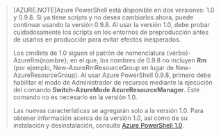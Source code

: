 > [AZURE.NOTE]Azure PowerShell está disponible en dos versiones: 1.0 y 0.9.8. Si ya tiene scripts y no desea cambiarlos ahora, puede continuar usando la versión 0.9.8. Al usar la versión 1.0, debe probar cuidadosamente los scripts en los entornos de preproducción antes de usarlos en producción para evitar efectos inesperados.
>
> Los cmdlets de 1.0 siguen el patrón de nomenclatura {verbo}-AzureRm{nombre}; en el que, los nombres de 0.9.8 no incluyen **Rm** (por ejemplo, New-AzureRmResourceGroup en lugar de New-AzureResourceGroup). Al usar Azure PowerShell 0.9.8, primero debe habilitar el modo de Administrador de recursos mediante la ejecución del comando **Switch-AzureMode AzureResourceManager**. Este comando no es necesario en la versión 1.0.
>
> Las nuevas características se agregarán solo a la versión 1.0. Para obtener información acerca de la versión 1.0, así como de su instalación y desinstalación, consulte [Azure PowerShell 1.0](https://azure.microsoft.com/blog/azps-1-0/).

<!---HONumber=AcomDC_1203_2015-->